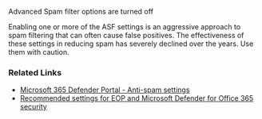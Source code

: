 Advanced Spam filter options are turned off

Enabling one or more of the ASF settings is an aggressive approach to spam filtering that can often cause false positives. The effectiveness of these settings in reducing spam has severely declined over the years. Use them with caution.

### Related Links

* [Microsoft 365 Defender Portal - Anti-spam settings](https://security.microsoft.com/antispam) 
* [Recommended settings for EOP and Microsoft Defender for Office 365 security](https://aka.ms/orca-atpp-docs-6)
